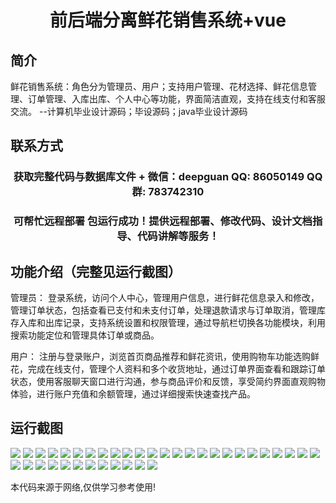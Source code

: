 <p><h1 align="center">前后端分离鲜花销售系统+vue</h1></p>

## 简介
鲜花销售系统：角色分为管理员、用户；支持用户管理、花材选择、鲜花信息管理、订单管理、入库出库、个人中心等功能，界面简洁直观，支持在线支付和客服交流。    --计算机毕业设计源码；毕设源码；java毕业设计源码


## 联系方式
<p><h3 align="center">获取完整代码与数据库文件 + 微信：deepguan QQ: 86050149 QQ群: 783742310</h3></p>
<p><h3 align="center">可帮忙远程部署 包运行成功！提供远程部署、修改代码、设计文档指导、代码讲解等服务！</h3></p>

## 功能介绍（完整见运行截图）
管理员： 登录系统，访问个人中心，管理用户信息，进行鲜花信息录入和修改，管理订单状态，包括查看已支付和未支付订单，处理退款请求与订单取消，管理库存入库和出库记录，支持系统设置和权限管理，通过导航栏切换各功能模块，利用搜索功能定位和管理具体订单或商品。

用户： 注册与登录账户，浏览首页商品推荐和鲜花资讯，使用购物车功能选购鲜花，完成在线支付，管理个人资料和多个收货地址，通过订单界面查看和跟踪订单状态，使用客服聊天窗口进行沟通，参与商品评价和反馈，享受简约界面直观购物体验，进行账户充值和余额管理，通过详细搜索快速查找产品。


## 运行截图
![](https://bs-1329754181.cos.ap-shanghai.myqcloud.com/ssm/FlowerSalesSystem/img/001.jpg)
![](https://bs-1329754181.cos.ap-shanghai.myqcloud.com/ssm/FlowerSalesSystem/img/002.jpg)
![](https://bs-1329754181.cos.ap-shanghai.myqcloud.com/ssm/FlowerSalesSystem/img/003.jpg)
![](https://bs-1329754181.cos.ap-shanghai.myqcloud.com/ssm/FlowerSalesSystem/img/004.jpg)
![](https://bs-1329754181.cos.ap-shanghai.myqcloud.com/ssm/FlowerSalesSystem/img/005.jpg)
![](https://bs-1329754181.cos.ap-shanghai.myqcloud.com/ssm/FlowerSalesSystem/img/006.jpg)
![](https://bs-1329754181.cos.ap-shanghai.myqcloud.com/ssm/FlowerSalesSystem/img/007.jpg)
![](https://bs-1329754181.cos.ap-shanghai.myqcloud.com/ssm/FlowerSalesSystem/img/008.jpg)
![](https://bs-1329754181.cos.ap-shanghai.myqcloud.com/ssm/FlowerSalesSystem/img/009.jpg)
![](https://bs-1329754181.cos.ap-shanghai.myqcloud.com/ssm/FlowerSalesSystem/img/010.jpg)
![](https://bs-1329754181.cos.ap-shanghai.myqcloud.com/ssm/FlowerSalesSystem/img/011.jpg)
![](https://bs-1329754181.cos.ap-shanghai.myqcloud.com/ssm/FlowerSalesSystem/img/012.jpg)
![](https://bs-1329754181.cos.ap-shanghai.myqcloud.com/ssm/FlowerSalesSystem/img/013.jpg)
![](https://bs-1329754181.cos.ap-shanghai.myqcloud.com/ssm/FlowerSalesSystem/img/014.jpg)
![](https://bs-1329754181.cos.ap-shanghai.myqcloud.com/ssm/FlowerSalesSystem/img/015.jpg)
![](https://bs-1329754181.cos.ap-shanghai.myqcloud.com/ssm/FlowerSalesSystem/img/016.jpg)
![](https://bs-1329754181.cos.ap-shanghai.myqcloud.com/ssm/FlowerSalesSystem/img/017.jpg)
![](https://bs-1329754181.cos.ap-shanghai.myqcloud.com/ssm/FlowerSalesSystem/img/018.jpg)
![](https://bs-1329754181.cos.ap-shanghai.myqcloud.com/ssm/FlowerSalesSystem/img/019.jpg)
![](https://bs-1329754181.cos.ap-shanghai.myqcloud.com/ssm/FlowerSalesSystem/img/020.jpg)
![](https://bs-1329754181.cos.ap-shanghai.myqcloud.com/ssm/FlowerSalesSystem/img/021.jpg)
![](https://bs-1329754181.cos.ap-shanghai.myqcloud.com/ssm/FlowerSalesSystem/img/022.jpg)
![](https://bs-1329754181.cos.ap-shanghai.myqcloud.com/ssm/FlowerSalesSystem/img/023.jpg)
![](https://bs-1329754181.cos.ap-shanghai.myqcloud.com/ssm/FlowerSalesSystem/img/024.jpg)
![](https://bs-1329754181.cos.ap-shanghai.myqcloud.com/ssm/FlowerSalesSystem/img/025.jpg)
![](https://bs-1329754181.cos.ap-shanghai.myqcloud.com/ssm/FlowerSalesSystem/img/026.jpg)
![](https://bs-1329754181.cos.ap-shanghai.myqcloud.com/ssm/FlowerSalesSystem/img/027.jpg)
![](https://bs-1329754181.cos.ap-shanghai.myqcloud.com/ssm/FlowerSalesSystem/img/028.jpg)
![](https://bs-1329754181.cos.ap-shanghai.myqcloud.com/ssm/FlowerSalesSystem/img/029.jpg)
![](https://bs-1329754181.cos.ap-shanghai.myqcloud.com/ssm/FlowerSalesSystem/img/030.jpg)
![](https://bs-1329754181.cos.ap-shanghai.myqcloud.com/ssm/FlowerSalesSystem/img/031.jpg)
![](https://bs-1329754181.cos.ap-shanghai.myqcloud.com/ssm/FlowerSalesSystem/img/032.jpg)
![](https://bs-1329754181.cos.ap-shanghai.myqcloud.com/ssm/FlowerSalesSystem/img/033.jpg)
![](https://bs-1329754181.cos.ap-shanghai.myqcloud.com/ssm/FlowerSalesSystem/img/034.jpg)
![](https://bs-1329754181.cos.ap-shanghai.myqcloud.com/ssm/FlowerSalesSystem/img/035.jpg)
![](https://bs-1329754181.cos.ap-shanghai.myqcloud.com/ssm/FlowerSalesSystem/img/036.jpg)
![](https://bs-1329754181.cos.ap-shanghai.myqcloud.com/ssm/FlowerSalesSystem/img/037.jpg)

<p>本代码来源于网络,仅供学习参考使用!</p>

